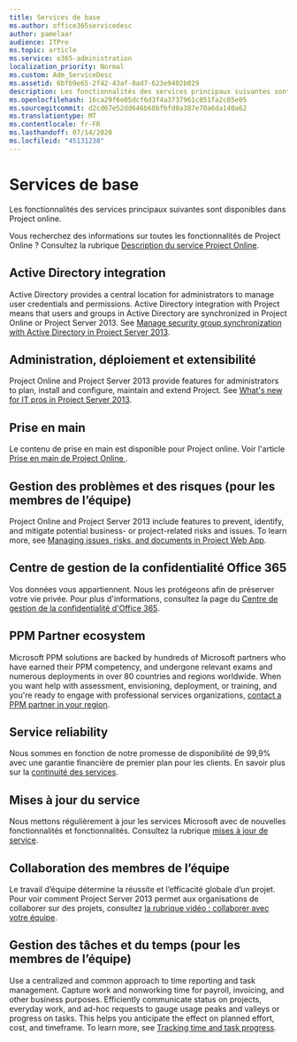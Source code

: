 ```yaml
---
title: Services de base
ms.author: office365servicedesc
author: pamelaar
audience: ITPro
ms.topic: article
ms.service: o365-administration
localization_priority: Normal
ms.custom: Adm_ServiceDesc
ms.assetid: 6bfb9e65-2f42-43af-8ad7-623e9402b029
description: Les fonctionnalités des services principaux suivantes sont disponibles dans Project online.
ms.openlocfilehash: 16ca29f6e05dcf6d3f4a3737961c851fa2c85e05
ms.sourcegitcommit: d2cd67e52dd646b68bfbfd8a387e70a6da140a62
ms.translationtype: MT
ms.contentlocale: fr-FR
ms.lasthandoff: 07/14/2020
ms.locfileid: "45131238"
---
```

# <a name="core-services-functionality"></a>Services de base

Les fonctionnalités des services principaux suivantes sont disponibles dans Project online.
  
Vous recherchez des informations sur toutes les fonctionnalités de Project Online ? Consultez la rubrique [Description du service Project Online](project-online-service-description.md).
  
## <a name="active-directory-integration"></a>Active Directory integration

Active Directory provides a central location for administrators to manage user credentials and permissions. Active Directory integration with Project means that users and groups in Active Directory are synchronized in Project Online or Project Server 2013. See [Manage security group synchronization with Active Directory in Project Server 2013](https://go.microsoft.com/fwlink/p/?LinkId=402631).
  
## <a name="administration-deployment-and-extensibility"></a>Administration, déploiement et extensibilité

Project Online and Project Server 2013 provide features for administrators to plan, install and configure, maintain and extend Project. See [What's new for IT pros in Project Server 2013](https://go.microsoft.com/fwlink/p/?LinkId=272017).
  
## <a name="getting-started"></a>Prise en main

Le contenu de prise en main est disponible pour Project online. Voir l'article [Prise en main de Project Online ](https://support.office.com/en-us/article/Get-started-with-Project-Online-E3E5F64F-ADA5-4F9D-A578-130B2D4E5F11?ui=en-US&amp;rs=en-US&amp;ad=US).
  
## <a name="issues-and-risk-management-for-team-members"></a>Gestion des problèmes et des risques (pour les membres de l’équipe)

Project Online and Project Server 2013 include features to prevent, identify, and mitigate potential business- or project-related risks and issues. To learn more, see [Managing issues, risks, and documents in Project Web App](https://go.microsoft.com/fwlink/?LinkId=402634).
  
## <a name="office-365-trust-center"></a>Centre de gestion de la confidentialité Office 365

Vos données vous appartiennent. Nous les protégeons afin de préserver votre vie privée. Pour plus d'informations, consultez la page du [Centre de gestion de la confidentialité d'Office 365](https://go.microsoft.com/fwlink/?LinkId=402637).
  
## <a name="ppm-partner-ecosystem"></a>PPM Partner ecosystem

Microsoft PPM solutions are backed by hundreds of Microsoft partners who have earned their PPM competency, and undergone relevant exams and numerous deployments in over 80 countries and regions worldwide. When you want help with assessment, envisioning, deployment, or training, and you're ready to engage with professional services organizations, [contact a PPM partner in your region](https://go.microsoft.com/fwlink/p/?LinkId=272646).
  
## <a name="service-reliability"></a>Service reliability

Nous sommes en fonction de notre promesse de disponibilité de 99,9% avec une garantie financière de premier plan pour les clients. En savoir plus sur la [continuité des services](https://go.microsoft.com/fwlink/?LinkId=402653).
  
## <a name="service-updates"></a>Mises à jour du service

Nous mettons régulièrement à jour les services Microsoft avec de nouvelles fonctionnalités et fonctionnalités. Consultez la rubrique [mises à jour de service](../office-365-platform-service-description/service-updates.md).
  
## <a name="team-member-collaboration"></a>Collaboration des membres de l’équipe

Le travail d’équipe détermine la réussite et l’efficacité globale d’un projet. Pour voir comment Project Server 2013 permet aux organisations de collaborer sur des projets, consultez [la rubrique vidéo : collaborer avec votre équipe](https://go.microsoft.com/fwlink/?LinkId=402628).
  
## <a name="time-and-task-management-for-team-members"></a>Gestion des tâches et du temps (pour les membres de l’équipe)

Use a centralized and common approach to time reporting and task management. Capture work and nonworking time for payroll, invoicing, and other business purposes. Efficiently communicate status on projects, everyday work, and ad-hoc requests to gauge usage peaks and valleys or progress on tasks. This helps you anticipate the effect on planned effort, cost, and timeframe. To learn more, see [Tracking time and task progress](https://go.microsoft.com/fwlink/p/?LinkId=271321).
  